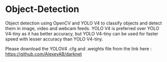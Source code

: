 # Object-Detection
Object detection using OpenCV and YOLO V4 to classify objects and detect them in image, video and webcam feeds.
YOLO V4 is preferred over YOLO V4-tiny as it has better accuracy, but YOLO V4-tiny can be used for faster speed with lesser accuracy than YOLO V4-tiny.

Please download the YOLOV4 .cfg and .weights file from the link here : https://github.com/AlexeyAB/darknet 
